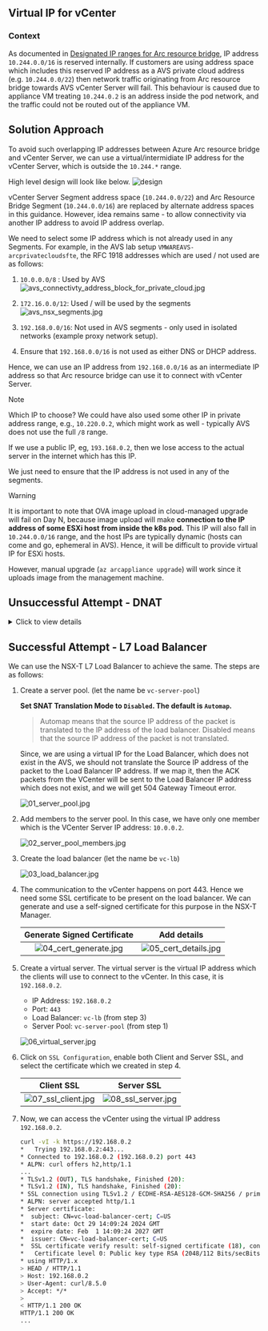 ## Virtual IP for vCenter

### Context

As documented in [Designated IP ranges for Arc resource bridge](https://learn.microsoft.com/azure/azure-arc/resource-bridge/network-requirements#designated-ip-ranges-for-arc-resource-bridge), IP address `10.244.0.0/16` is reserved internally. If customers are using address space which includes this reserved IP address as a AVS private cloud address (e.g. `10.244.0.0/22`) then network traffic originating from Arc resource bridge towards AVS vCenter Server will fail. This behaviour is caused due to appliance VM treating `10.244.0.2` is an address inside the pod network, and the traffic could not be routed out of the appliance VM.

## Solution Approach

To avoid such overlapping IP addresses between Azure Arc resource bridge and vCenter Server, we can use a virtual/intermidiate IP address for the vCenter Server, which is outside the `10.244.*` range.

High level design will look like below.
![design](assets/arc-rb.png)

vCenter Server Segment address space (`10.244.0.0/22`) and Arc Resource Bridge Segment (`10.244.0.0/16`) are replaced by alternate address spaces in this guidance. However, idea remains same - to allow connectivity via another IP address to avoid IP address overlap.

We need to select some IP address which is not already used in any Segments. For example, in the AVS lab setup `VMWAREAVS-arcprivatecloudsfte`, the RFC 1918 addresses which are used / not used are as follows:

1. `10.0.0.0/8` : Used by AVS
   ![avs_connectivty_address_block_for_private_cloud.jpg](./assets/avs_10_0_0_0.jpg)

2. `172.16.0.0/12`: Used / will be used by the segments
    ![avs_nsx_segments.jpg](./assets/nsx_172_16_0_0.jpg)

3. `192.168.0.0/16`: Not used in AVS segments - only used in isolated networks (example proxy network setup).

4. Ensure that `192.168.0.0/16` is not used as either DNS or DHCP address.

Hence, we can use an IP address from `192.168.0.0/16` as an intermediate IP address so that Arc resource bridge can use it to connect with vCenter Server.

> [!NOTE]
> Which IP to choose?
> We could have also used some other IP in private address range, e.g., `10.220.0.2`, which might work as well - typically AVS does not use the full `/8` range.
>
> If we use a public IP, eg, `193.168.0.2`, then we lose access to the actual server in the internet which has this IP.
>
> We just need to ensure that the IP address is not used in any of the segments.

> [!WARNING]
> It is important to note that OVA image upload in cloud-managed upgrade will fail
> on Day N, because image upload will make **connection to the IP address of some ESXi host**
> **from inside the k8s pod.** This IP will also fall in `10.244.0.0/16` range, and the host IPs
> are typically dynamic (hosts can come and go, ephemeral in AVS). Hence, it will be difficult to provide virtual IP for ESXi hosts.
>
> However, manual upgrade (`az arcappliance upgrade`) will work 
> since it uploads image from the management machine.

## Unsuccessful Attempt - DNAT

<details>

<summary>Click to view details</summary>

We tried adding a DNAT rule in the NSX-T NAT so that packets destined to `192.168.0.2` are DNATed to `10.0.0.2`. However, the following happens:
1. After leaving the source machine, destination `192.168.0.2` is translated to `10.0.0.2`.
2. VCenter receives the packet and does `ACK`.
3. The `ACK` packet is sent back to the source machine. However, `10.0.0.2` is not translated back to `192.168.0.2` before reaching the source machine. Hence, the source machine drops the packet (TCP RST).

We don't know the actual reason for this yet.

![avs_nsx_failed_nat.jpg](./assets/failed_nat.jpg)

</details>

## Successful Attempt - L7 Load Balancer

We can use the NSX-T L7 Load Balancer to achieve the same. The steps are as follows:

1. Create a server pool. (let the name be `vc-server-pool`)

    **Set SNAT Translation Mode to `Disabled`. The default is `Automap`.**

    > Automap means that the source IP address of the packet is translated to the IP address of the load balancer.
    > Disabled means that the source IP address of the packet is not translated.

    Since, we are using a virtual IP for the Load Balancer, which does not exist in the AVS, we should not translate the Source IP address of the packet to the Load Balancer IP address. If we map it, then the ACK packets from the VCenter will be sent to the Load Balancer IP address which does not exist, and we will get 504 Gateway Timeout error.

    ![01_server_pool.jpg](./assets/01_server_pool.jpg)

2. Add members to the server pool. In this case, we have only one member which is the VCenter Server IP address: `10.0.0.2`.

    ![02_server_pool_members.jpg](./assets/02_server_pool_members.jpg)

3. Create the load balancer (let the name be `vc-lb`)

    ![03_load_balancer.jpg](./assets/03_load_balancer.jpg)

4. The communication to the vCenter happens on port 443. Hence we need some SSL certificate to be present on the load balancer. We can generate and use a self-signed certificate for this purpose in the NSX-T Manager.

    Generate Signed Certificate                                         |  Add details
    :------------------------------------------------------:|:-------------------------:
    ![04_cert_generate.jpg](./assets/04_cert_generate.jpg)  |  ![05_cert_details.jpg](./assets/05_cert_details.jpg)

5. Create a virtual server. The virtual server is the virtual IP address which the clients will use to connect to the vCenter. In this case, it is `192.168.0.2`.
    - IP Address: `192.168.0.2`
    - Port: `443`
    - Load Balancer: `vc-lb` (from step 3)
    - Server Pool: `vc-server-pool` (from step 1)

    ![06_virtual_server.jpg](./assets/06_virtual_server.jpg)

6. Click on `SSL Configuration`, enable both Client and Server SSL, and select the certificate which we created in step 4.

    Client SSL                                        |  Server SSL
    :------------------------------------------------:|:-------------------------:
    ![07_ssl_client.jpg](./assets/07_ssl_client.jpg)  |  ![08_ssl_server.jpg](./assets/08_ssl_server.jpg)

7. Now, we can access the vCenter using the virtual IP address `192.168.0.2`.

    ```sh
    curl -vI -k https://192.168.0.2
    *   Trying 192.168.0.2:443...
    * Connected to 192.168.0.2 (192.168.0.2) port 443
    * ALPN: curl offers h2,http/1.1
    ...
    * TLSv1.2 (OUT), TLS handshake, Finished (20):
    * TLSv1.2 (IN), TLS handshake, Finished (20):
    * SSL connection using TLSv1.2 / ECDHE-RSA-AES128-GCM-SHA256 / prime256v1 / rsaEncryption
    * ALPN: server accepted http/1.1
    * Server certificate:
    *  subject: CN=vc-load-balancer-cert; C=US
    *  start date: Oct 29 14:09:24 2024 GMT
    *  expire date: Feb  1 14:09:24 2027 GMT
    *  issuer: CN=vc-load-balancer-cert; C=US
    *  SSL certificate verify result: self-signed certificate (18), continuing anyway.
    *   Certificate level 0: Public key type RSA (2048/112 Bits/secBits), signed using sha256WithRSAEncryption
    * using HTTP/1.x
    > HEAD / HTTP/1.1
    > Host: 192.168.0.2
    > User-Agent: curl/8.5.0
    > Accept: */*
    >
    < HTTP/1.1 200 OK
    HTTP/1.1 200 OK
    ...
    ```